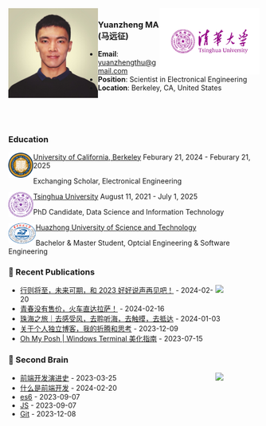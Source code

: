 
<!-- <img align="left" width="200" src="CV/1708975869150.jpg" />-->
<img align="left" width="180" src="CV/1708975869150.jpg" />
<img align="right" width="200" src="CV/Tsinghua_University-Logo.wine.png" />

### Yuanzheng MA (马远征)

- **Email**: yuanzhengthu@gmail.com
- **Position**: Scientist in Electronical Engineering
- **Location**: Berkeley, CA, United States

&emsp;

&emsp;

### Education


<img align="left" width="50" src="CV/Seal_of_University_of_California,_Berkeley.svg.png" />

[University of California, Berkeley](https://www.berkeley.edu) Feburary 21, 2024 - Feburary 21, 2025

Exchanging Scholar, Electronical Engineering


<img align="left" width="50" src="CV/630px-Tsinghua_University_Logo.svg.png" />

[Tsinghua University](https://www.tsinghua.edu.cn/en/) August 11, 2021 - July 1, 2025

PhD Candidate, Data Science and Information Technology


<img align="left" width="55" src="CV/Hustseals.png" />

[Huazhong University of Science and Technology](https://english.hust.edu.cn)

Bachelor & Master Student, Optcial Engineering & Software Engineering

### 📃 Recent Publications
  
<img align="right" width="88" src="https://cdn.jsdelivr.net/gh/sun0225SUN/sun0225SUN/assets/images/astronaut.png" />

<!-- START_SECTION:blog -->
* <a href='https://blog.sunguoqi.com/posts/a8bf3922/' target='_blank'>行则将至，未来可期，和 2023 好好说声再见吧！</a> - 2024-02-20
* <a href='https://blog.sunguoqi.com/posts/2c20bbfc/' target='_blank'>青春没有售价，火车直达拉萨！</a> - 2024-02-16
* <a href='https://blog.sunguoqi.com/posts/e9426d4f/' target='_blank'>珠海之旅｜去感受风，去聆听海，去触摸，去抵达</a> - 2024-01-03
* <a href='https://blog.sunguoqi.com/posts/9f4f8f84/' target='_blank'>关于个人独立博客，我的折腾和思考</a> - 2023-12-09
* <a href='https://blog.sunguoqi.com/posts/3eb6a074/' target='_blank'>Oh My Posh | Windows Terminal 美化指南</a> - 2023-07-15
<!-- END_SECTION:blog -->

</td></tr>

<tr><td>

### 🧠 Second Brain

<img align="right" width="88" src="https://cdn.jsdelivr.net/gh/sun0225SUN/sun0225SUN/assets/images/technologist.png" />

<!-- START_SECTION:brain -->
* <a href='https://brain.sunguoqi.com/web/frontend/guide/evolution.html' target='_blank'>前端开发演进史</a> - 2023-03-25
* <a href='https://brain.sunguoqi.com/web/frontend/guide/what-is.html' target='_blank'>什么是前端开发</a> - 2024-02-20
* <a href='https://brain.sunguoqi.com/web/frontend/js/es6/test.html' target='_blank'>es6</a> - 2023-09-07
* <a href='https://brain.sunguoqi.com/web/frontend/js/js/test.html' target='_blank'>JS</a> - 2023-09-07
* <a href='https://brain.sunguoqi.com/web/frontend/tools/git/git.html' target='_blank'>Git</a> - 2023-12-08
<!-- END_SECTION:brain -->

</td></tr>

<tr><td>
